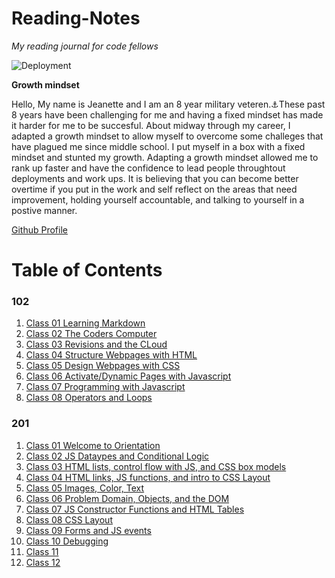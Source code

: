 # Reading-Notes

*My reading journal for code fellows*

![Deployment](https://i.imgur.com/M7Zr2rc.jpeg)

**Growth mindset**

 Hello, My name is Jeanette and I am an 8 year military veteren.⚓These past 8 years have been challenging for me and having a fixed mindset has made it harder for me to be succesful. About midway through my career, I adapted a growth mindset to allow myself to overcome some challeges that have plagued me since middle school. I put myself in a box with a fixed mindset and stunted my growth. Adapting a growth mindset allowed me to rank up faster and have the confidence to lead people throughtout deployments and work ups. It is believing that you can become better overtime if you put in the work and self reflect on the areas that need improvement, holding yourself accountable, and talking to yourself in a postive manner.

[Github Profile](https://github.com/JCLEYVA)

# Table of Contents

### 102

1. [Class 01 Learning Markdown](https://jcleyva.github.io/reading-notes/class102/class1b)
2. [Class 02 The Coders Computer](https://jcleyva.github.io/reading-notes/class102/class2)
3. [Class 03 Revisions and the CLoud](https://jcleyva.github.io/reading-notes/class102/class03Revisionsandtheclous)
4. [Class 04 Structure Webpages with HTML](https://jcleyva.github.io/reading-notes/class102/class04)
5. [Class 05 Design Webpages with CSS](https://jcleyva.github.io/reading-notes/class102/class05)
6. [Class 06 Activate/Dynamic Pages with Javascript](https://jcleyva.github.io/reading-notes/class102/class06)
7. [Class 07 Programming with Javascript](https://jcleyva.github.io/reading-notes/class102/class07)
8. [Class 08 Operators and Loops](https://jcleyva.github.io/reading-notes/class102/class08)

### 201

1. [Class 01 Welcome to Orientation](/class201/Class201.md)
2. [Class 02 JS Dataypes and Conditional Logic](/class201/Class202.md)
3. [Class 03 HTML lists, control flow with JS, and CSS box models](/class201/Class203.md)
4. [Class 04 HTML links, JS functions, and intro to CSS Layout](/class201/Class204.md)
5. [Class 05 Images, Color, Text](/class201/Class205.md)
6. [Class 06 Problem Domain, Objects, and the DOM](/class201/Class06.md)
7. [Class 07 JS Constructor Functions and HTML Tables](/class201/Class07.md) 
8. [Class 08 CSS Layout](/class201/Class08.md)
9. [Class 09 Forms and JS events](/class201/Class09.md)
10. [Class 10 Debugging](/class201/Class10.md)
11. [Class 11]()
12. [Class 12]()
